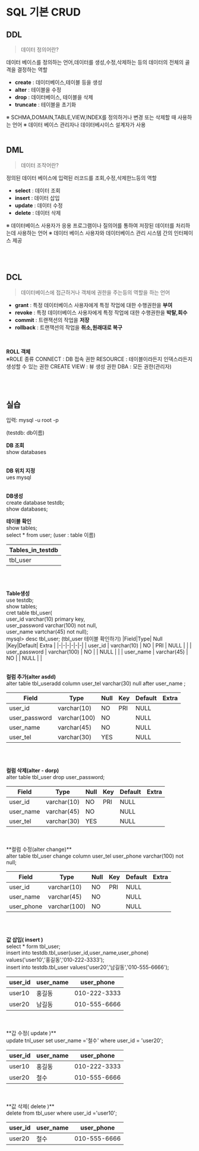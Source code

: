 # SQL 기본 CRUD

## DDL
> 데이터 정의어란?

데이터 베이스를 정의하는 언어,데이터를 생성,수정,삭제하는 등의 데이터의 전체의 골격을 결정하는 역할 <br>

* **create** : 데이터베이스,테이블 등을 생성
* **alter** : 테이블을 수정
* **drop** : 데이터베이스, 테이블을 삭제
* **truncate** : 테이블을 초기화

※ SCHMA,DOMAIN,TABLE,VIEW,INDEX를 정의하거나 변경 또는 삭제할 때 사용하는 언어
※ 데이터 베이스 관리자나 데이터베시이스 설계자가 사용
<br>
<br>
## DML
> 데이터 조작어란?

정의된 데이터 베이스에 입력된 러코드를 조회,수정,삭제한느등의 역할

* **select** : 데이터 조회
* **insert** : 데이터 삽입
*  **update** : 데이터 수정
*  **delete** : 데이터 삭제

※ 데이터베이스 사용자가 응용 프로그램이나 질의어를 통하여 저장된 데이터를 처리하는데 사용하는 언어
※ 데이터 베이스 사용자와 데이터베이스 관리 시스템 간의 인터페이스 제공

<br>
<br>

## DCL
> 데이터베이스에 접근하거나 객체에 권한을 주는등의 역할을 하는 언어

* **grant** : 특정 데이터베이스 사용자에게 특정 작업에 대한 수행권한을 **부여**
* **revoke** : 특정 데이터베이스 사용자에게 특정 작업에 대한 수행권한을 **박탈,회수** 
* **commit** : 트랜잭션의 작업을 **저장**
* **rollback** : 트랜잭션의 작업을 **취소,원래대로 복구**
<br>

**ROLL 객체** <br>
※ROLE 종류
CONNECT : DB 접속 권한
RESOURCE : 테이블이라든지 인덱스라든지 생성할 수 있는 권한
CREATE VIEW : 뷰 생성 권한
DBA : 모든 권한(관리자)

<br>
<br>

## **실습**

입력: mysql -u root -p

(testdb: db이름)<br>

**DB 조회**  <br>
show databases
<br>
<br>

**DB 위치 지정**  <br>
ues mysql
<br>
<br>

**DB생성** <br>
create database testdb; <br>
show databases; <br>

**테이블 확인**  <br>
show tables;  <br>
select * from user;   (user : table 이름)

|Tables_in_testdb|
|-|
|tbl_user   |

<br>
<br>

**Table생성** <br>
use testdb; <br>
show tables; <br>
cret table tbl_user( <br>
user_id varchar(10) primary key, <br>
user_password varchar(100) not null, <br>
user_name vartchar(45) not null); 
<br>
mysql> desc tbl_user; (tbl_user 테이블 확인하기) 
|Field|Type| Null |Key|Default| Extra |
|-|-|-|-|-|-|
| user_id       | varchar(10)  | NO   | PRI | NULL    |       |
| user_password | varchar(100) | NO   |     | NULL    |       |
| user_name     | varchar(45)  | NO   |     | NULL    |       |
<br>
<br>

**컬럼 추가(alter asdd)** <br>
alter table tbl_useradd column user_tel varchar(30) null after user_name ;
<br>

| Field         | Type         | Null | Key | Default | Extra |
|-|-|-|-|-|-|
| user_id       | varchar(10)  | NO   | PRI | NULL    |       |
| user_password | varchar(100) | NO   |     | NULL    |       |
| user_name     | varchar(45)  | NO   |     | NULL    |       |
| user_tel      | varchar(30)  | YES  |     | NULL    |       |
<br>
<br>

**컬럼 삭제(alter - dorp)** <br>
alter table tbl_user drop user_password;
<br>

| Field     | Type        | Null | Key | Default | Extra |
|-|-|-|-|-|-|
| user_id   | varchar(10) | NO   | PRI | NULL    |       |
| user_name | varchar(45) | NO   |     | NULL    |       |
| user_tel  | varchar(30) | YES  |     | NULL    |       |

<br>
<br>
**컬럼 수정(alter change)** <br>
alter table tbl_user change column user_tel user_phone varchar(100) not null;
<br>

| Field      | Type         | Null | Key | Default | Extra |
|-|-|-|-|-|-|
| user_id    | varchar(10)  | NO   | PRI | NULL    |       |
| user_name  | varchar(45)  | NO   |     | NULL    |       |
| user_phone | varchar(100) | NO   |     | NULL    |       |

<br>
<br>

**값 삽입( insert )** <br>
select * form tbl_user; <br>
insert into testdb.tbl_user(user_id,user_name,user_phone) values('user10','홍길동','010-222-3333'); <br>
insert into testdb.tbl_user values('user20','남길동','010-555-6666'); <br>

| user_id | user_name | user_phone   |
|-|-|-|
| user10  | 홍길동    | 010-222-3333 |
| user20  | 남길동    | 010-555-6666 |

<br>
<br>
**갑 수정( update )** <br>
update tnl_user set user_name ='철수' where user_id = 'user20'; <br>

| user_id | user_name | user_phone   |
|-|-|-|
| user10  | 홍길동    | 010-222-3333 |
| user20  | 철수      | 010-555-6666 |

<br>
<br>
**값 삭제( delete )** <br>
delete from tbl_user where user_id ='user10'; <br>

| user_id | user_name | user_phone   |
|-|-|-|
| user20  | 철수      | 010-555-6666 |

